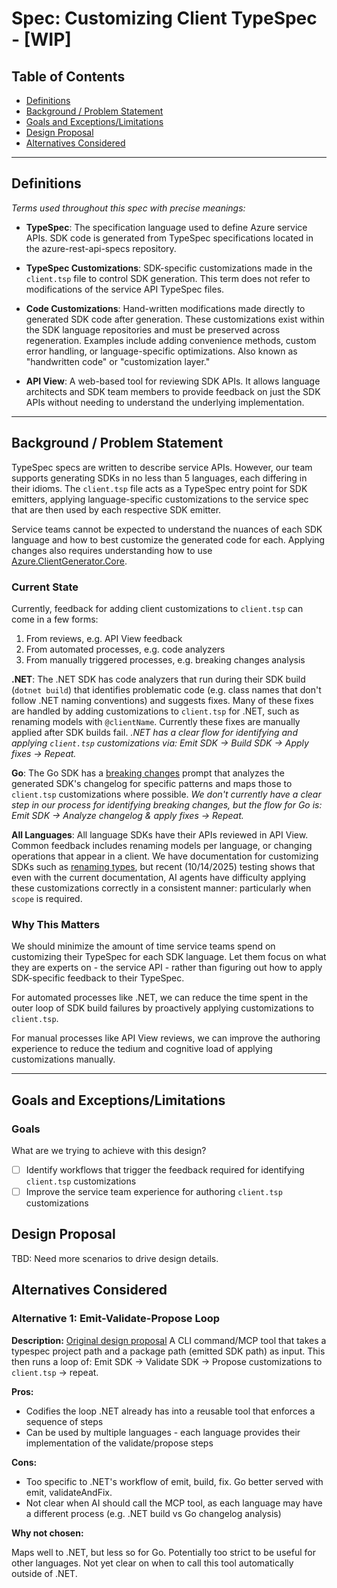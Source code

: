 # Spec: Customizing Client TypeSpec - [WIP]

## Table of Contents

- [Definitions](#definitions)
- [Background / Problem Statement](#background--problem-statement)
- [Goals and Exceptions/Limitations](#goals-and-exceptionslimitations)
- [Design Proposal](#design-proposal)
- [Alternatives Considered](#alternatives-considered)

---

## Definitions

_Terms used throughout this spec with precise meanings:_

- **<a id="typespec"></a>TypeSpec**: The specification language used to define Azure service APIs. SDK code is generated from TypeSpec specifications located in the azure-rest-api-specs repository.

- **<a id="typespec-customizations"></a>TypeSpec Customizations**: SDK-specific customizations made in the `client.tsp` file to control SDK generation. This term does not refer to modifications of the service API TypeSpec files.

- **<a id="code-customizations"></a>Code Customizations**: Hand-written modifications made directly to generated SDK code after generation. These customizations exist within the SDK language repositories and must be preserved across regeneration. Examples include adding convenience methods, custom error handling, or language-specific optimizations. Also known as "handwritten code" or "customization layer."

- **<a id="api-view"></a>API View**: A web-based tool for reviewing SDK APIs. It allows language architects and SDK team members to provide feedback on just the SDK APIs without needing to understand the underlying implementation.

---

## Background / Problem Statement

TypeSpec specs are written to describe service APIs. However, our team supports generating SDKs in no less than 5 languages, each differing in their idioms. The `client.tsp` file acts as a TypeSpec entry point for SDK emitters, applying language-specific customizations to the service spec that are then used by each respective SDK emitter.

Service teams cannot be expected to understand the nuances of each SDK language and how to best customize the generated code for each. Applying changes also requires understanding how to use [Azure.ClientGenerator.Core](https://azure.github.io/typespec-azure/docs/libraries/typespec-client-generator-core/reference/).

### Current State

Currently, feedback for adding client customizations to `client.tsp` can come in a few forms:

1. From reviews, e.g. API View feedback
2. From automated processes, e.g. code analyzers
3. From manually triggered processes, e.g. breaking changes analysis

**.NET**:
The .NET SDK has code analyzers that run during their SDK build (`dotnet build`) that identifies problematic code (e.g. class names that don't follow .NET naming conventions) and suggests fixes.
Many of these fixes are handled by adding customizations to `client.tsp` for .NET, such as renaming models with `@clientName`. Currently these fixes are manually applied after SDK builds fail.
_.NET has a clear flow for identifying and applying `client.tsp` customizations via: Emit SDK -> Build SDK -> Apply fixes -> Repeat._

**Go**:
The Go SDK has a [breaking changes](https://github.com/Azure/azure-sdk-for-go/blob/instruction/.github/prompts/go-sdk-breaking-changes-review.prompts.md) prompt that analyzes the generated SDK's changelog for specific patterns and maps those to `client.tsp` customizations where possible.
_We don't currently have a clear step in our process for identifying breaking changes, but the flow for Go is: Emit SDK -> Analyze changelog & apply fixes -> Repeat._

**All Languages**:
All language SDKs have their APIs reviewed in API View. Common feedback includes renaming models per language, or changing operations that appear in a client. We have documentation for customizing SDKs such as [renaming types](https://azure.github.io/typespec-azure/docs/howtos/generate-client-libraries/09renaming/), but recent (10/14/2025) testing shows that even with the current documentation, AI agents have difficulty applying these customizations correctly in a consistent manner: particularly when `scope` is required.

### Why This Matters

We should minimize the amount of time service teams spend on customizing their TypeSpec for each SDK language. Let them focus on what they are experts on - the service API - rather than figuring out how to apply SDK-specific feedback to their TypeSpec.

For automated processes like .NET, we can reduce the time spent in the outer loop of SDK build failures by proactively applying customizations to `client.tsp`.

For manual processes like API View reviews, we can improve the authoring experience to reduce the tedium and cognitive load of applying customizations manually.

---

## Goals and Exceptions/Limitations

### Goals

What are we trying to achieve with this design?

- [ ] Identify workflows that trigger the feedback required for identifying `client.tsp` customizations
- [ ] Improve the service team experience for authoring `client.tsp` customizations

## Design Proposal

TBD: Need more scenarios to drive design details.

## Alternatives Considered

### Alternative 1: Emit-Validate-Propose Loop

**Description:**
[Original design proposal](https://gist.github.com/chrisradek/9ab52a0a13faac6b794d32be87c26785)
A CLI command/MCP tool that takes a typespec project path and a package path (emitted SDK path) as input. This then runs a loop of: Emit SDK -> Validate SDK -> Propose customizations to `client.tsp` -> repeat.

**Pros:**

- Codifies the loop .NET already has into a reusable tool that enforces a sequence of steps
- Can be used by multiple languages - each language provides their implementation of the validate/propose steps

**Cons:**

- Too specific to .NET's workflow of emit, build, fix. Go better served with emit, validateAndFix.
- Not clear when AI should call the MCP tool, as each language may have a different process (e.g. .NET build vs Go changelog analysis)

**Why not chosen:**

Maps well to .NET, but less so for Go. Potentially too strict to be useful for other languages. Not yet clear on when to call this tool automatically outside of .NET.
